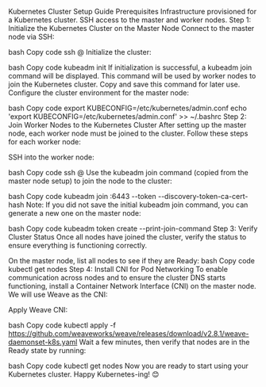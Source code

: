 Kubernetes Cluster Setup Guide
Prerequisites
Infrastructure provisioned for a Kubernetes cluster.
SSH access to the master and worker nodes.
Step 1: Initialize the Kubernetes Cluster on the Master Node
Connect to the master node via SSH:

bash
Copy code
ssh <user>@<master-node-ip>
Initialize the cluster:

bash
Copy code
kubeadm init
If initialization is successful, a kubeadm join command will be displayed. This command will be used by worker nodes to join the Kubernetes cluster. Copy and save this command for later use.
Configure the cluster environment for the master node:

bash
Copy code
export KUBECONFIG=/etc/kubernetes/admin.conf
echo 'export KUBECONFIG=/etc/kubernetes/admin.conf' >> ~/.bashrc
Step 2: Join Worker Nodes to the Kubernetes Cluster
After setting up the master node, each worker node must be joined to the cluster. Follow these steps for each worker node:

SSH into the worker node:

bash
Copy code
ssh <user>@<worker-node-ip>
Use the kubeadm join command (copied from the master node setup) to join the node to the cluster:

bash
Copy code
kubeadm join <master-ip>:6443 --token <token> --discovery-token-ca-cert-hash <hash>
Note: If you did not save the initial kubeadm join command, you can generate a new one on the master node:

bash
Copy code
kubeadm token create --print-join-command
Step 3: Verify Cluster Status
Once all nodes have joined the cluster, verify the status to ensure everything is functioning correctly.

On the master node, list all nodes to see if they are Ready:
bash
Copy code
kubectl get nodes
Step 4: Install CNI for Pod Networking
To enable communication across nodes and to ensure the cluster DNS starts functioning, install a Container Network Interface (CNI) on the master node. We will use Weave as the CNI:

Apply Weave CNI:

bash
Copy code
kubectl apply -f https://github.com/weaveworks/weave/releases/download/v2.8.1/weave-daemonset-k8s.yaml
Wait a few minutes, then verify that nodes are in the Ready state by running:

bash
Copy code
kubectl get nodes
Now you are ready to start using your Kubernetes cluster. Happy Kubernetes-ing! 😊